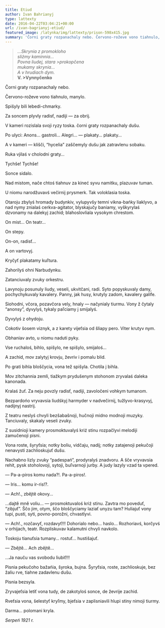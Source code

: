 ```yaml
---
title: Etiud
author: Ivan Bahrianyj
type: lattexty
date: 2016-04-22T03:04:21+00:00
url: /ivan-bagrianyj-etiud/
featured_image: /latynka/img/lattexty/prison-598x415.jpg
summary: 'Čorni graty rozpanachaly nebo. Červono-roževe vono tiahnulo, manylo. Spišyly bili lebedi-chmarky. Za soncem plyvly radisť, nadiji — za obrij. V kameri rozislala svoji ryzy toska. čorni graty rozpanachaly dušu. Po ulyci: Anons… gastroli… Alegri… — plakaty… plakaty… A v kameri — klišči, &#8220;hycelia&#8221; zaščemyly dušu jak zatravlenu sobaku.'
---
```

><em>…Skrynia z promokloho </em><br /> <em>sliźmy kaminnia… </em><br /> <em>Povna liudej, stara >prokopčena </em><br /> <em>mukamy skrynia… </em><br /> <em>A v hrudiach dym.</em> <br /> <strong>V. >Vynnyčenko</strong>

Čorni graty rozpanachaly nebo.

Červono-roževe vono tiahnulo, manylo.

Spišyly bili lebedi-chmarky.

Za soncem plyvly radisť, nadiji — za obrij.

V kameri rozislala svoji ryzy toska. čorni graty rozpanachaly dušu.

Po ulyci: Anons… gastroli… Alegri… — plakaty… plakaty…

A v kameri — klišči, &#8220;hycelia&#8221; zaščemyly dušu jak zatravlenu sobaku.

Ruka vjilaś v cholodni graty…

Tychše! Tychše!

Sonce sidalo.

Nad mistom, nače chtoś tiahnuv za kineć syvu namitku, plazuvav tuman.

U niomu narodžuvavś večirnij prysmerk. Tak voloklasia toska.

Otaroju zbylyś hromady budynkiv, vylupyvšy temni vikna-bańky liaklyvo, a nad nymy znialaś cerkva-agitator, blyskajučy baniamy, vyškyrylaś dzvonamy na dalekyj zachid; blahoslovliala vysokym chrestom.

On mist… On teatr…

On stepy.

On-on, radisť…

A on vartovyj.

Kryčyť plakatamy kuľtura.

Zahorilyś ohni Narbudynku.

Zatanciuvaly zvuky orkestru.

Lavynoju posunuly liudy, veseli, ukvitčani, radi. Syto popyskuvaly damy, pochychykuvaly kavalery. Panny, jak husy, krutyly zadom, kavalery galife.

Siohodni, včora, pozavčora vely, hnaly — načynialy tiurmu. Vony ž čytaly &#8220;anonsy&#8221;, dyvylyś, tykaly paľciamy j smijalyś.

Dyvylyś z ohydoju.

Cokotiv šosem viznyk, a z karety vijeťsia od šliapy pero. Viter krutyv nym.

Obhaniav avto, u niomu naduti pyky.

Vse ruchaloś, bihlo, spišylo, ne spišylo, smijaloś…

A zachid, mov zalytyj krovju, ževriv i pomalu blid.

Po grati bihla bloščycia, vona tež spišyla. Chotila j bihla.

Mov zitchannia zemli, tiažkym prydušenym stohonom zryvalaś daleka kanonada.

Kralaś žuť. Za neju povzly radisť, nadiji, zavoločeni vohkym tumanom.

Bezpardońo vryvavsia liudśkyj harmyder v nadvečirnij, tužlyvo-krasyvyj, nadijnyj nastrij.

Z teatru neslyś chvyli bezšabašnoji, hučnoji midno modnoji muzyky. Tanciuvaly, skakaly veseli zvuky.

Z susidnioji kamery prosmoktuvalyś kriź stinu rozpačlyvi melodiji zamučenoji pisni.

Vona roste, šyryťsia; notky boliu, vidčaju, nadij; notky zatajenoji pekučoji nenavysti zachlioskujuť dušu.

Nachabno lizly zvuky &#8220;padespań&#8221;, prodyralyś znadvoru. A šče vryvavsia rehit, pysk stoholovoji, sytoji, buľvarnoji jurby. A judy lazyly vzad ta vpered.

— Pa-a-piros komu nada?!. Pa-a-piros!.

— Iris… komu ir-ris!?.

— Ach!., zbějtě okovy…

…dajtě mně voliu… — prosmoktuvaloś kriź stinu. Zavtra mo poveduť, &#8220;zibjuť&#8221;. Ščo jim, otym, ščo bloščyciamy laziať unyzu tam? Huliajuť vony tupi, pusti, syti, povno-porožni, chvastlyvi.

— Ach!., rozčavyť, rozdavyť!!! Dohorialo nebo… haslo… Rozhoriavś, korčyvś v orhijach, teatr. Rozpliskuvav kalamutni chvyli navkolo.

Toskoju tianuťsia tumany… rostuť… hustišajuť.

— Zbějtě… Ach zbějtě…

…Ja nauču vas svobodu liubiť!!!

Pisnia pekučoho bažańia, šyroka, bujna. Šyryťsia, roste, zachlioskuje, bez žaliu rve, tiahne zadavlenu dušu.

Pisnia bezsyla.

Zryvajeťsia letiť vona tudy, de zakotyloś sonce, de ževrije zachid.

Rveťsia vona, šelestyť kryľmy, bjeťsia v zaplisniavili hlupi stiny nimoji tiurmy.

Darma… polomani kryla.

<p style="text-alihn: rihcht;">
  <em>Serpeń 1921 r.</em>
</p>